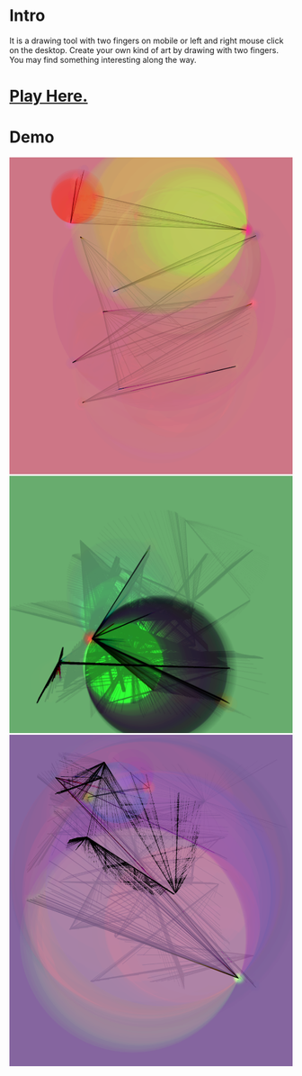 # Intro
It is a drawing tool with two fingers on mobile or left and right mouse click on the desktop. Create your own kind of art by drawing with two fingers. You may find something interesting along the way. 
# [Play Here.](http://touch2.netlify.app/)
# Demo
![assets/drawing-1.png](assets/drawing-1.png)
![assets/drawing-2.png](assets/drawing-2.png)
![assets/drawing-3.png](assets/drawing-3.png)


